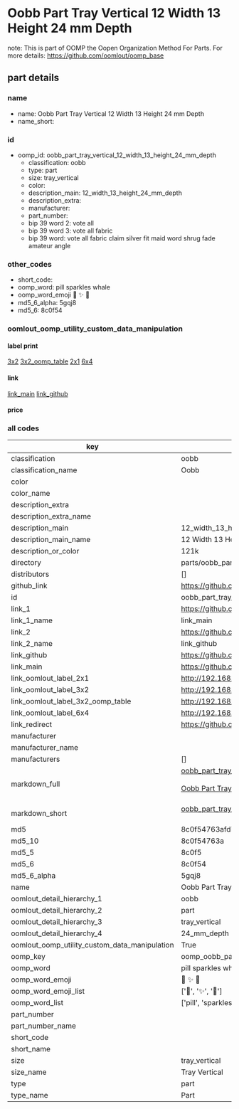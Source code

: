 # Oobb Part Tray Vertical 12 Width 13 Height 24 mm Depth  

note: This is part of OOMP the Oopen Organization Method For Parts. For more details: https://github.com/oomlout/oomp_base

##  part details
  







### name
* name: Oobb Part Tray Vertical 12 Width 13 Height 24 mm Depth
* name_short: 
### id
* oomp_id: oobb_part_tray_vertical_12_width_13_height_24_mm_depth
  * classification: oobb
  * type: part
  * size: tray_vertical
  * color: 
  * description_main: 12_width_13_height_24_mm_depth
  * description_extra: 
  * manufacturer: 
  * part_number: 
  * bip 39 word 2: vote all
  * bip 39 word 3: vote all fabric
  * bip 39 word: vote all fabric claim silver fit maid word shrug fade amateur angle

### other_codes
* short_code: 
* oomp_word: pill sparkles whale
* oomp_word_emoji :pill: :sparkles: :whale:
* md5_6_alpha: 5gqj8
* md5_6: 8c0f54






### oomlout_oomp_utility_custom_data_manipulation
#### label print
[3x2](http://192.168.1.245:1112/?label=oomp%205gqj8)
[3x2_oomp_table](http://192.168.1.108:1112/?label=oomp%205gqj8)
[2x1](http://192.168.1.242:1112/?label=oomp%205gqj8)
[6x4](http://192.168.1.55:1112/?label=oomp%205gqj8)    

#### link

[link_main](https://github.com/oomlout/oomlout_oomp_version_1_messy/tree/main/parts/oobb_part_tray_vertical_12_width_13_height_24_mm_depth) [link_github](https://github.com/oomlout/oomlout_oomp_version_1_messy/tree/main/parts/oobb_part_tray_vertical_12_width_13_height_24_mm_depth)                             

#### price







### all codes 
| key | value |  
| --- | --- |  
| classification | oobb |  
| classification_name | Oobb |  
| color |  |  
| color_name |  |  
| description_extra |  |  
| description_extra_name |  |  
| description_main | 12_width_13_height_24_mm_depth |  
| description_main_name | 12 Width 13 Height 24 mm Depth |  
| description_or_color | 121k |  
| directory | parts/oobb_part_tray_vertical_12_width_13_height_24_mm_depth |  
| distributors | [] |  
| github_link | https://github.com/oomlout/oomlout_oomp_part_src/tree/main/parts/oobb_part_tray_vertical_12_width_13_height_24_mm_depth |  
| id | oobb_part_tray_vertical_12_width_13_height_24_mm_depth |  
| link_1 | https://github.com/oomlout/oomlout_oomp_version_1_messy/tree/main/parts/oobb_part_tray_vertical_12_width_13_height_24_mm_depth |  
| link_1_name | link_main |  
| link_2 | https://github.com/oomlout/oomlout_oomp_version_1_messy/tree/main/parts/oobb_part_tray_vertical_12_width_13_height_24_mm_depth |  
| link_2_name | link_github |  
| link_github | https://github.com/oomlout/oomlout_oomp_version_1_messy/tree/main/parts/oobb_part_tray_vertical_12_width_13_height_24_mm_depth |  
| link_main | https://github.com/oomlout/oomlout_oomp_version_1_messy/tree/main/parts/oobb_part_tray_vertical_12_width_13_height_24_mm_depth |  
| link_oomlout_label_2x1 | http://192.168.1.242:1112/?label=oomp%205gqj8 |  
| link_oomlout_label_3x2 | http://192.168.1.245:1112/?label=oomp%205gqj8 |  
| link_oomlout_label_3x2_oomp_table | http://192.168.1.108:1112/?label=oomp%205gqj8 |  
| link_oomlout_label_6x4 | http://192.168.1.55:1112/?label=oomp%205gqj8 |  
| link_redirect | https://github.com/oomlout/oomlout_oomp_version_1_messy/tree/main/parts/oobb_part_tray_vertical_12_width_13_height_24_mm_depth |  
| manufacturer |  |  
| manufacturer_name |  |  
| manufacturers | [] |  
| markdown_full | [oobb_part_tray_vertical_12_width_13_height_24_mm_depth](none)<br>[](none)<br>[Oobb Part Tray Vertical 12 Width 13 Height 24 Mm Depth](none)<br><br> |  
| markdown_short | [oobb_part_tray_vertical_12_width_13_height_24_mm_depth](none)<br><br> |  
| md5 | 8c0f54763afd70c15f64629aa2c19faf |  
| md5_10 | 8c0f54763a |  
| md5_5 | 8c0f5 |  
| md5_6 | 8c0f54 |  
| md5_6_alpha | 5gqj8 |  
| name | Oobb Part Tray Vertical 12 Width 13 Height 24 mm Depth |  
| oomlout_detail_hierarchy_1 | oobb |  
| oomlout_detail_hierarchy_2 | part |  
| oomlout_detail_hierarchy_3 | tray_vertical |  
| oomlout_detail_hierarchy_4 | 24_mm_depth |  
| oomlout_oomp_utility_custom_data_manipulation | True |  
| oomp_key | oomp_oobb_part_tray_vertical_12_width_13_height_24_mm_depth |  
| oomp_word | pill sparkles whale |  
| oomp_word_emoji | :pill: :sparkles: :whale: |  
| oomp_word_emoji_list | [':pill:', ':sparkles:', ':whale:'] |  
| oomp_word_list | ['pill', 'sparkles', 'whale'] |  
| part_number |  |  
| part_number_name |  |  
| short_code |  |  
| short_name |  |  
| size | tray_vertical |  
| size_name | Tray Vertical |  
| type | part |  
| type_name | Part |  
